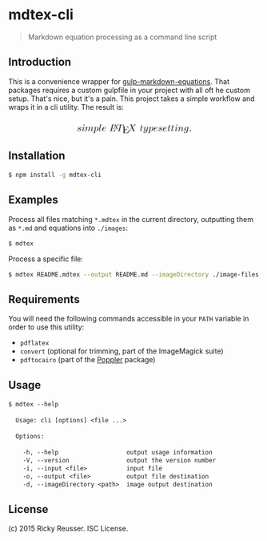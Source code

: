 # mdtex-cli

> Markdown equation processing as a command line script

## Introduction

This is a convenience wrapper for [gulp-markdown-equations](https://github.com/rreusser/gulp-markdown-equations). That packages requires a custom gulpfile in your project with all oft he custom setup. That's nice, but it's a pain. This project takes a simple workflow and wraps it in a cli utility. The result is:

<p align="center"><img alt="simple&bsol;&semi;&bsol;LaTeX&bsol;&semi;typesetting&period;" valign="middle" src="images/simplelatextypesetting-95e156e622.png" width="234.5" height="32.5"></p>

## Installation

```bash
$ npm install -g mdtex-cli
```

## Examples

Process all files matching `*.mdtex` in the current directory, outputting them as `*.md` and equations into `./images`:

```bash
$ mdtex
```

Process a specific file:

```bash
$ mdtex README.mdtex --output README.md --imageDirectory ./image-files
```

## Requirements

You will need the following commands accessible in your `PATH` variable in order to use this utility:

- `pdflatex`
- `convert` (optional for trimming, part of the ImageMagick suite)
- `pdftocairo` (part of the [Poppler](http://poppler.freedesktop.org/) package)

## Usage

```
$ mdtex --help

  Usage: cli [options] <file ...>

  Options:

    -h, --help                   output usage information
    -V, --version                output the version number
    -i, --input <file>           input file
    -o, --output <file>          output file destination
    -d, --imageDirectory <path>  image output destination
```

## License

(c) 2015 Ricky Reusser. ISC License.